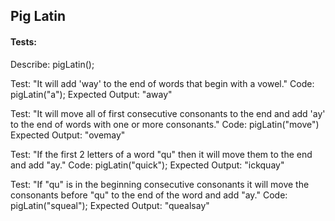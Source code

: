 ## Pig Latin

#### Tests:
  
Describe: pigLatin();

Test: "It will add 'way' to the end of words that begin with a vowel."
Code: pigLatin("a");
Expected Output: "away"

Test: "It will move all of first consecutive consonants to the end and add 'ay' to the end of words with one or more consonants."
Code: pigLatin("move")
Expected Output: "ovemay"

Test: "If the first 2 letters of a word "qu" then it will move them to the end and add "ay."
Code: pigLatin("quick");
Expected Output: "ickquay"

Test: "If "qu" is in the beginning consecutive consonants it will move the consonants before "qu" to the end of the word and add "ay."
Code: pigLatin("squeal");
Expected Output: "quealsay"